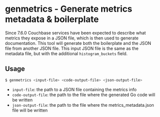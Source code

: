 # genmetrics - Generate metrics metadata & boilerplate

Since 7.6.0 Couchbase services have been expected to describe what metrics they expose in a JSON file, which is then used to generate documentation. This tool will generate both the boilerplate and the JSON file from another JSON file. This input JSON file is the same as the metadata file, but with the additional `histogram_buckets` field.

## Usage

```sh
$ genmetrics <input-file> <code-output-file> <json-output-file>
```

- `input-file`: the path to a JSON file containing the metrics info
- `code-output-file`: the path to the file where the generated Go code will be written
- `json-output-file`: the path to the file where the metrics_metadata.json file will be written
